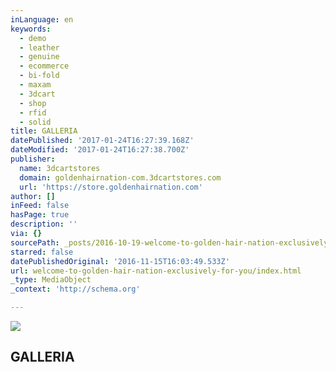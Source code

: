 ```yaml
---
inLanguage: en
keywords:
  - demo
  - leather
  - genuine
  - ecommerce
  - bi-fold
  - maxam
  - 3dcart
  - shop
  - rfid
  - solid
title: GALLERIA
datePublished: '2017-01-24T16:27:39.168Z'
dateModified: '2017-01-24T16:27:38.700Z'
publisher:
  name: 3dcartstores
  domain: goldenhairnation-com.3dcartstores.com
  url: 'https://store.goldenhairnation.com'
author: []
inFeed: false
hasPage: true
description: ''
via: {}
sourcePath: _posts/2016-10-19-welcome-to-golden-hair-nation-exclusively-for-you.md
starred: false
datePublishedOriginal: '2016-11-15T16:03:49.533Z'
url: welcome-to-golden-hair-nation-exclusively-for-you/index.html
_type: MediaObject
_context: 'http://schema.org'

---
```

<article style=""><img src="https://imgflo.herokuapp.com/graph/2b2431f8e7ba7b0/c452d57cd26b6a95a88f7c87d571e3b4/noop.jpg?input=http%3A%2F%2Fgoldenhairnation-com.3dcartstores.com%2Fassets%2Fimages%2Fgolden%2520hair%2520nation%2520logo.jpg" /><h1>GALLERIA</h1></article>